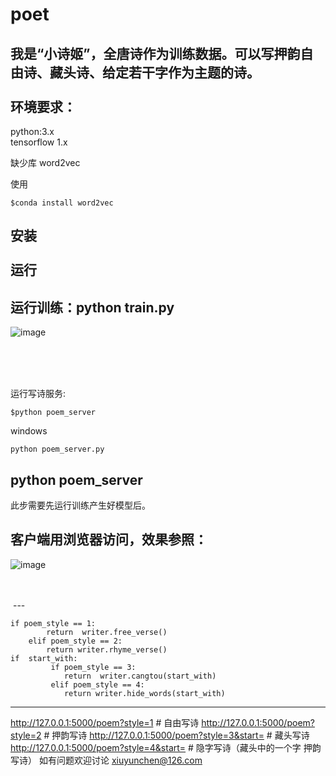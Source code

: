 # poet
我是“小诗姬”，全唐诗作为训练数据。可以写押韵自由诗、藏头诗、给定若干字作为主题的诗。
<br /> <br /> 
环境要求：
---
python:3.x <br /> 
tensorflow  1.x


缺少库 word2vec

使用
```
$conda install word2vec
```
安装
<br /> <br /> 
运行<br /> 
---
运行训练：python train.py <br /> 
---
![image](https://github.com/norybaby/poet/blob/master/doc/train.png)

<br /> <br /> 
 
 
运行写诗服务: 
```
$python poem_server
```
windows
```
python poem_server.py
```
python poem_server<br /> 
---
此步需要先运行训练产生好模型后。

客户端用浏览器访问，效果参照：<br /> 
---
![image](https://github.com/norybaby/poet/blob/master/doc/client.png)

<br /> <br /> 
 ---
```
if poem_style == 1:
        return  writer.free_verse()
    elif poem_style == 2:
        return writer.rhyme_verse()
if  start_with:
         if poem_style == 3:
            return  writer.cangtou(start_with)
         elif poem_style == 4:
            return writer.hide_words(start_with)
 ```           
 ---
 http://127.0.0.1:5000/poem?style=1             # 自由写诗
 http://127.0.0.1:5000/poem?style=2             # 押韵写诗
 http://127.0.0.1:5000/poem?style=3&start=      # 藏头写诗
  http://127.0.0.1:5000/poem?style=4&start=     # 隐字写诗（藏头中的一个字 押韵写诗）
如有问题欢迎讨论 xiuyunchen@126.com

